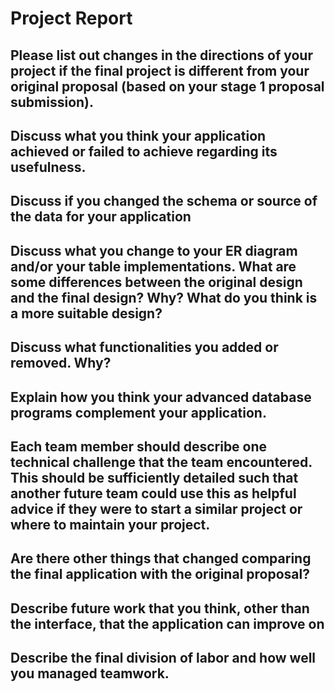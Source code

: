 # Project Report
## Please list out changes in the directions of your project if the final project is different from your original proposal (based on your stage 1 proposal submission).
## Discuss what you think your application achieved or failed to achieve regarding its usefulness.
## Discuss if you changed the schema or source of the data for your application
## Discuss what you change to your ER diagram and/or your table implementations. What are some differences between the original design and the final design? Why? What do you think is a more suitable design? 
## Discuss what functionalities you added or removed. Why?
## Explain how you think your advanced database programs complement your application.
## Each team member should describe one technical challenge that the team encountered.  This should be sufficiently detailed such that another future team could use this as helpful advice if they were to start a similar project or where to maintain your project. 
## Are there other things that changed comparing the final application with the original proposal?
## Describe future work that you think, other than the interface, that the application can improve on
## Describe the final division of labor and how well you managed teamwork.
